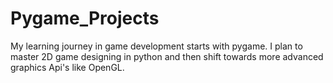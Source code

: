 # Pygame_Projects
My learning journey in game development starts with pygame. I plan to master 2D game designing in python and then shift towards more advanced graphics Api's like OpenGL. 
